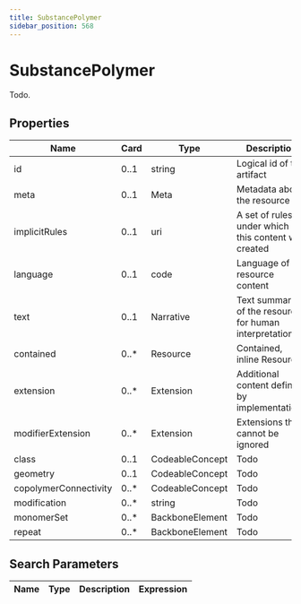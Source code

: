 ```yaml
---
title: SubstancePolymer
sidebar_position: 568
---
```


# SubstancePolymer

Todo.

## Properties

| Name | Card | Type | Description |
| --- | --- | --- | --- |
| id | 0..1 | string | Logical id of this artifact
| meta | 0..1 | Meta | Metadata about the resource
| implicitRules | 0..1 | uri | A set of rules under which this content was created
| language | 0..1 | code | Language of the resource content
| text | 0..1 | Narrative | Text summary of the resource, for human interpretation
| contained | 0..* | Resource | Contained, inline Resources
| extension | 0..* | Extension | Additional content defined by implementations
| modifierExtension | 0..* | Extension | Extensions that cannot be ignored
| class | 0..1 | CodeableConcept | Todo
| geometry | 0..1 | CodeableConcept | Todo
| copolymerConnectivity | 0..* | CodeableConcept | Todo
| modification | 0..* | string | Todo
| monomerSet | 0..* | BackboneElement | Todo
| repeat | 0..* | BackboneElement | Todo

## Search Parameters

| Name | Type | Description | Expression
| --- | --- | --- | --- |

